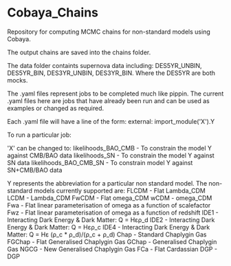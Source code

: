 # Cobaya_Chains
Repository for computing MCMC chains for non-standard models using Cobaya.

The output chains are saved into the chains folder.

The data folder containts supernova data including: DES5YR_UNBIN, DES5YR_BIN, DES3YR_UNBIN, DES3YR_BIN. Where the DES5YR are both mocks.

The .yaml files represent jobs to be completed much like pippin. 
The current .yaml files here are jobs that have already been run and can be used as examples or changed as required.

Each .yaml file will have a line of the form:
  external: import_module('X').Y

To run a particular job:

'X' can be changed to:
  likelihoods_BAO_CMB - To constrain the model Y against CMB/BAO data
  likelihoods_SN - To constrain the model Y against SN data
  likelihoods_BAO_CMB_SN - To constrain model Y against SN+CMB/BAO data
  
  Y represents the abbreviation for a particular non standard model. 
  The non-standard models currently supported are:
    FLCDM   - Flat Lambda_CDM
    LCDM    - Lambda_CDM
    FwCDM   - Flat omega_CDM
    wCDM    - omega_CDM
    Fwa     - Flat linear parameterisation of omega as a function of scalefactor
    Fwz     - Flat linear parameterisation of omega as a function of redshift
    IDE1    - Interacting Dark Energy & Dark Matter: Q = Hερ_d
    IDE2    - Interacting Dark Energy & Dark Matter: Q = Hερ_c
    IDE4    - Interacting Dark Energy & Dark Matter: Q = Hε (ρ_c * ρ_d)/(ρ_c + ρ_d)
    Chap    - Standard Chaplygin Gas
    FGChap  - Flat Generalised Chaplygin Gas
    GChap   - Generalised Chaplygin Gas
    NGCG    - New Generalised Chaplygin Gas
    FCa     - Flat Cardassian 
    DGP     - DGP 
